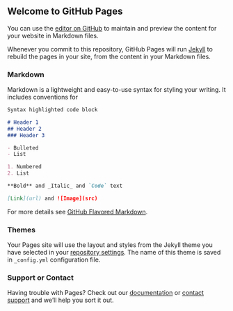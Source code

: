 ## Welcome to GitHub Pages

You can use the [editor on GitHub](https://github.com/plodding/plodding/edit/gh-pages/index.md) to maintain and preview the content for your website in Markdown files.

Whenever you commit to this repository, GitHub Pages will run [Jekyll](@jekyllrb.com) to rebuild the pages in your site, from the content in your Markdown files.

### Markdown

Markdown is a lightweight and easy-to-use syntax for styling your writing. It includes conventions for

```markdown
Syntax highlighted code block

# Header 1
## Header 2
### Header 3

- Bulleted
- List

1. Numbered
2. List

**Bold** and _Italic_ and `Code` text

[Link](url) and ![Image](src)
```

For more details see [GitHub Flavored Markdown](https://guides.github.com/features/mastering-markdown/).

### Themes

Your Pages site will use the layout and styles from the Jekyll theme you have selected in your [repository settings](https://github.com/plodding/plodding/settings/pages). The name of this theme is saved in `_config.yml` configuration file.

### Support or Contact

Having trouble with Pages? Check out our [documentation](https://docs.github.com/categories/github-pages-basics/) or [contact support](https://support.github.com/contact) and we’ll help you sort it out.
